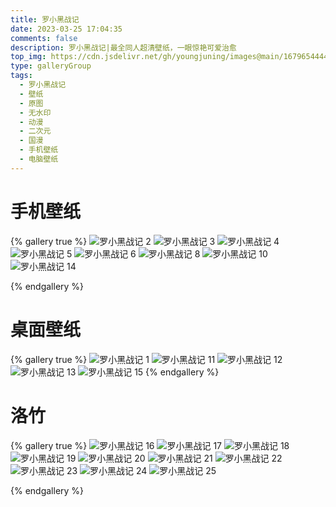 ```yaml
---
title: 罗小黑战记
date: 2023-03-25 17:04:35
comments: false
description: 罗小黑战记|最全同人超清壁纸，一眼惊艳可爱治愈
top_img: https://cdn.jsdelivr.net/gh/youngjuning/images@main/1679654444764.png
type: galleryGroup
tags:
  - 罗小黑战记
  - 壁纸
  - 原图
  - 无水印
  - 动漫
  - 二次元
  - 国漫
  - 手机壁纸
  - 电脑壁纸
---
```


# 手机壁纸

{% gallery true %}
![罗小黑战记 2](https://cdn.jsdelivr.net/gh/youngjuning/images@main/1679654278990.png)
![罗小黑战记 3](https://cdn.jsdelivr.net/gh/youngjuning/images@main/1679654284283.png)
![罗小黑战记 4](https://cdn.jsdelivr.net/gh/youngjuning/images@main/1679654288780.png)
![罗小黑战记 5](https://cdn.jsdelivr.net/gh/youngjuning/images@main/1679654293518.png)
![罗小黑战记 6](https://cdn.jsdelivr.net/gh/youngjuning/images@main/1679654298297.png)
![罗小黑战记 8](https://cdn.jsdelivr.net/gh/youngjuning/images@main/1679654314359.png)
![罗小黑战记 10](https://cdn.jsdelivr.net/gh/youngjuning/images@main/1679654329391.png)
![罗小黑战记 14](https://cdn.jsdelivr.net/gh/youngjuning/images@main/1679654577843.png)

{% endgallery %}

# 桌面壁纸

{% gallery true %}
![罗小黑战记 1](https://cdn.jsdelivr.net/gh/youngjuning/images@main/1679654197262.png)
![罗小黑战记 11](https://cdn.jsdelivr.net/gh/youngjuning/images@main/1679654430779.png)
![罗小黑战记 12](https://cdn.jsdelivr.net/gh/youngjuning/images@main/1679654444764.png)
![罗小黑战记 13](https://cdn.jsdelivr.net/gh/youngjuning/images@main/1679654550126.png)
![罗小黑战记 15](https://cdn.jsdelivr.net/gh/youngjuning/images@main/1679654666313.png)
{% endgallery %}

# 洛竹

{% gallery true %}
![罗小黑战记 16](https://cdn.jsdelivr.net/gh/youngjuning/images@main/1679654733968.png)
![罗小黑战记 17](https://cdn.jsdelivr.net/gh/youngjuning/images@main/1679654740626.png)
![罗小黑战记 18](https://cdn.jsdelivr.net/gh/youngjuning/images@main/1679654758134.png)
![罗小黑战记 19](https://cdn.jsdelivr.net/gh/youngjuning/images@main/1679654771639.png)
![罗小黑战记 20](https://cdn.jsdelivr.net/gh/youngjuning/images@main/1679654781208.png)
![罗小黑战记 21](https://cdn.jsdelivr.net/gh/youngjuning/images@main/1679654788107.png)
![罗小黑战记 22](https://cdn.jsdelivr.net/gh/youngjuning/images@main/1679654802970.png)
![罗小黑战记 23](https://cdn.jsdelivr.net/gh/youngjuning/images@main/1679654812799.png)
![罗小黑战记 24](https://cdn.jsdelivr.net/gh/youngjuning/images@main/1679654832168.png)
![罗小黑战记 25](https://cdn.jsdelivr.net/gh/youngjuning/images@main/1679654863950.png)

{% endgallery %}
